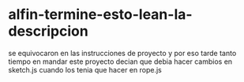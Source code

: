 # alfin-termine-esto-lean-la-descripcion
se equivocaron en las instrucciones de proyecto y por eso tarde tanto tiempo en mandar este proyecto decian que debia hacer cambios en sketch.js cuando los tenia que hacer en rope.js

